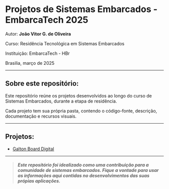 # Projetos de Sistemas Embarcados - EmbarcaTech 2025

Autor: **João Vitor G. de Oliveira**

Curso: Residência Tecnológica em Sistemas Embarcados

Instituição: EmbarcaTech - HBr

Brasilia, março de 2025

---

## Sobre este repositório:

Este repositório reúne os projetos desenvolvidos ao longo do curso de Sistemas Embarcados, durante a etapa de residência.  

Cada projeto tem sua própria pasta, contendo o código-fonte, descrição, documentação e recursos visuais.

---

## Projetos:

- [Galton Board Digital](./projetos/galton_board/)

---

>##### Este repositório foi idealizado como uma contribuição para a comunidade de sistemas embarcados.  Fique a vontade para usar as informações aqui contidas no desenvolvimentos das suas própias aplicações.

